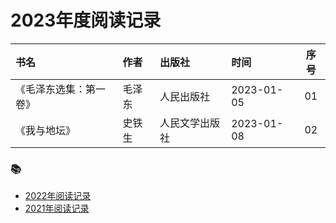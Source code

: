 <!--
 * @Author: xiazhaohui xiazhaohui@yiwise.com
 * @Date: 2022-10-08 17:30:45
 * @LastEditors: 夏朝辉 lesslessmore@163.com
 * @LastEditTime: 2023-01-09 15:34:13
 * @FilePath: /xiazhaohui/README.md
-->

# 2023年度阅读记录

| 书名 | 作者 | 出版社 | 时间 | 序号 |
| :--- | :--- | :--- | :-- | :---: |
| 《毛泽东选集：第一卷》 | 毛泽东 | 人民出版社 | 2023-01-05 | 01 |
| 《我与地坛》 | 史铁生 | 人民文学出版社 | 2023-01-08 | 02 |

### :books:

- <a href="./readingLog/2022.md">2022年阅读记录</a>
- <a href="./readingLog/2021.md">2021年阅读记录</a>
